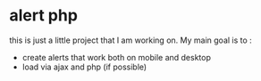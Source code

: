 # alert php

this is just a little project that I am working on.
My main goal is to :
  * create alerts that work both on mobile and desktop
  * load via ajax and php (if possible)
